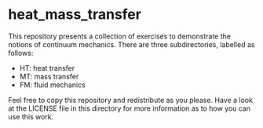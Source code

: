 # heat_mass_transfer
This repository presents a collection of exercises to demonstrate the notions
of continuum mechanics. There are three subdirectories, labelled as follows:
 - HT: heat transfer
 - MT: mass transfer
 - FM: fluid mechanics

Feel free to copy this repository and redistribute as you please. Have a look
at the LICENSE file in this directory for more information as to how you can
use this work.
